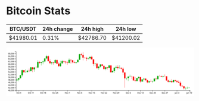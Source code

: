 # Bitcoin Stats

BTC/USDT|24h change|24h high|24h low|
|---|---|---|---|
|$41980.01|0.31%|$42786.70|$41200.02|

<img src="./chart.svg">
